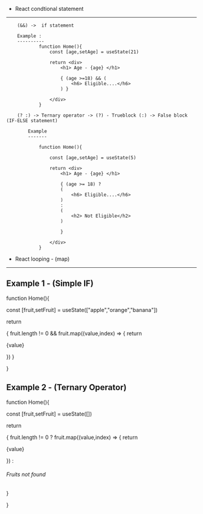 - React condtional statement
-------------------------------
        (&&) ->  if statement

        Example : 
        ----------
                function Home(){
                    const [age,setAge] = useState(21)
                    
                    return <div>
                        <h1> Age - {age} </h1>

                        { (age >=18) && (
                            <h6> Eligible....</h6>
                        ) }
                        
                    </div>
                }

        (? :) -> Ternary operator -> (?) - Trueblock (:) -> False block    (IF-ELSE statement)

            Example
            -------

                function Home(){

                    const [age,setAge] = useState(5)

                    return <div>
                        <h1> Age - {age} </h1>

                        { (age >= 18) ? 
                        (
                            <h6> Eligible....</h6>
                        ) 
                        :
                        (
                            <h2> Not Eligible</h2>
                        )
                        
                        }
                        
                    </div>
                }





- React looping - (map)
--------------------------
Example 1 - (Simple IF)
-----------
function Home(){

  const [fruit,setFruit] = useState(["apple","orange","banana"])
  
  return <div>
      { fruit.length != 0  && 
          fruit.map((value,index) => {
            return <p> {value} </p>
          })
      } 
  </div>
}

Example 2 - (Ternary Operator)
-----------

function Home(){

  const [fruit,setFruit] = useState([])
  
  return <div>
      { fruit.length != 0  ?
          fruit.map((value,index) => {
            return <p> {value} </p>
          })
        :
        <h6> Fruits not found</h6>
      } 
  </div>
}

